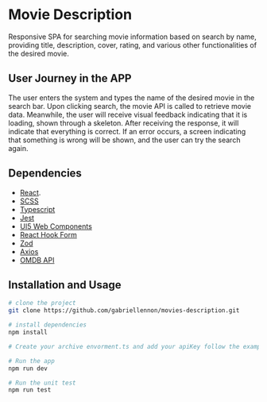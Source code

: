 # Movie Description


Responsive SPA for searching movie information based on search by name, providing title, description, cover, rating, and various other functionalities of the desired movie.

## User Journey in the APP

The user enters the system and types the name of the desired movie in the search bar. Upon clicking search, the movie API is called to retrieve movie data. Meanwhile, the user will receive visual feedback indicating that it is loading, shown through a skeleton. After receiving the response, it will indicate that everything is correct. If an error occurs, a screen indicating that something is wrong will be shown, and the user can try the search again.

## Dependencies

- [React](https://react.dev/).
- [SCSS](https://sass-lang.com/)
- [Typescript](https://www.typescriptlang.org/)
- [Jest](https://jestjs.io/pt-BR/)
- [UI5 Web Components](https://sap.github.io/ui5-webcomponents/)
- [React Hook Form](https://react-hook-form.com/)
- [Zod](https://zod.dev/)
- [Axios](https://axios-http.com/docs/intro)
- [OMDB API](https://www.omdbapi.com/)


## Installation and Usage

```sh
# clone the project
git clone https://github.com/gabriellennon/movies-description.git

# install dependencies
npm install

# Create your archive envorment.ts and add your apiKey follow the example of env.example archive

# Run the app
npm run dev

# Run the unit test
npm run test
```
